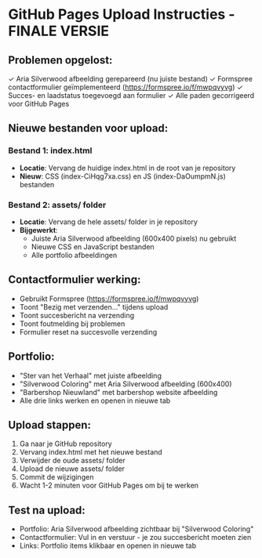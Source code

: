# GitHub Pages Upload Instructies - FINALE VERSIE

## Problemen opgelost:
✓ Aria Silverwood afbeelding gerepareerd (nu juiste bestand)
✓ Formspree contactformulier geïmplementeerd (https://formspree.io/f/mwpqvyvg)
✓ Succes- en laadstatus toegevoegd aan formulier
✓ Alle paden gecorrigeerd voor GitHub Pages

## Nieuwe bestanden voor upload:

### Bestand 1: index.html
- **Locatie**: Vervang de huidige index.html in de root van je repository
- **Nieuw**: CSS (index-CiHqg7xa.css) en JS (index-DaOumpmN.js) bestanden

### Bestand 2: assets/ folder
- **Locatie**: Vervang de hele assets/ folder in je repository
- **Bijgewerkt**: 
  - Juiste Aria Silverwood afbeelding (600x400 pixels) nu gebruikt
  - Nieuwe CSS en JavaScript bestanden
  - Alle portfolio afbeeldingen

## Contactformulier werking:
- Gebruikt Formspree (https://formspree.io/f/mwpqvyvg)
- Toont "Bezig met verzenden..." tijdens upload
- Toont succesbericht na verzending
- Toont foutmelding bij problemen
- Formulier reset na succesvolle verzending

## Portfolio:
- "Ster van het Verhaal" met juiste afbeelding
- "Silverwood Coloring" met Aria Silverwood afbeelding (600x400)
- "Barbershop Nieuwland" met barbershop website afbeelding
- Alle drie links werken en openen in nieuwe tab

## Upload stappen:
1. Ga naar je GitHub repository
2. Vervang index.html met het nieuwe bestand
3. Verwijder de oude assets/ folder 
4. Upload de nieuwe assets/ folder
5. Commit de wijzigingen
6. Wacht 1-2 minuten voor GitHub Pages om bij te werken

## Test na upload:
- Portfolio: Aria Silverwood afbeelding zichtbaar bij "Silverwood Coloring"
- Contactformulier: Vul in en verstuur - je zou succesbericht moeten zien
- Links: Portfolio items klikbaar en openen in nieuwe tab